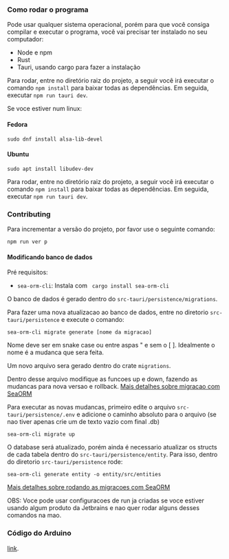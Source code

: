 ### Como rodar o programa

Pode usar qualquer sistema operacional, porém para que
você consiga compilar e executar o programa, você vai precisar ter instalado no seu computador:

- Node e npm
- Rust
- Tauri, usando cargo para fazer a instalação

Para rodar, entre no diretório raiz do projeto, a seguir você irá
executar o comando `npm install` para baixar todas as dependências.
Em seguida, executar `npm run tauri dev`.

Se voce estiver num linux:

#### Fedora

``` shell
sudo dnf install alsa-lib-devel
```

#### Ubuntu

``` shell
sudo apt install libudev-dev
```

Para rodar, entre no diretório raiz do projeto, a seguir você irá
executar o comando `npm install` para baixar todas as dependências.
Em seguida, executar `npm run tauri dev`.

### Contributing

Para incrementar a versão do projeto, por favor use o seguinte comando:

``` shell
npm run ver p
```

#### Modificando banco de dados

Pré requisitos:

- ``sea-orm-cli``: Instala com ``` cargo install sea-orm-cli```

O banco de dados é gerado dentro do `src-tauri/persistence/migrations`.

Para fazer uma nova atualizacao ao banco de dados, entre no diretorio `src-tauri/persistence` e execute o comando:

``` shell
sea-orm-cli migrate generate [nome da migracao]
```

Nome deve ser em snake case ou entre aspas " e sem o [ ]. Idealmente o nome é a mudanca que sera feita.

Um novo arquivo sera gerado dentro do crate `migrations`.

Dentro desse arquivo modifique as funcoes up e down, fazendo as mudancas para nova versao e rollback.
[Mais detalhes sobre migracao com SeaORM](https://www.sea-ql.org/SeaORM/docs/migration/writing-migration/)

Para executar as novas mudancas, primeiro edite o arquivo `src-tauri/persistence/.env` e adicione o
caminho absoluto para o arquivo (se nao tiver apenas crie um de texto vazio com final .db)

```shell
sea-orm-cli migrate up
```

O database será atualizado, porém ainda é necessario atualizar os structs de cada tabela dentro do
`src-tauri/persistence/entity`. Para isso, dentro do diretorio `src-tauri/persistence` rode:

```shell
sea-orm-cli generate entity -o entity/src/entities
```

[Mais detalhes sobre rodando as migracoes com SeaORM](https://www.sea-ql.org/SeaORM/docs/migration/running-migration/)

OBS: Voce pode usar configuracoes de run ja criadas se voce estiver usando algum produto da Jetbrains e nao
quer rodar alguns desses comandos na mao.

### Código do Arduino

[link](https://github.com/TCC-Pucpr/arduino-inspirasom/tree/9-criacao-da-branch-do-prototipo).
